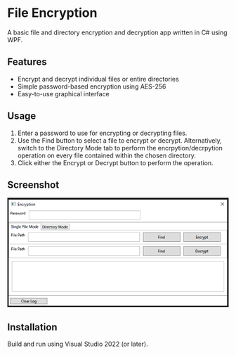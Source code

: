# File Encryption

A basic file and directory encryption and decryption app written in C# using WPF.

## Features

- Encrypt and decrypt individual files or entire directories
- Simple password-based encryption using AES-256
- Easy-to-use graphical interface

## Usage

1. Enter a password to use for encrypting or decrypting files.
2. Use the Find button to select a file to encrypt or decrypt. Alternatively, switch to the Directory Mode tab to perform the encrpytion/decrpytion operation on every file contained within the chosen directory.
3. Click either the Encrypt or Decrypt button to perform the operation.

## Screenshot

![Screenshot](./Assets/Screenshot.png)

## Installation

Build and run using Visual Studio 2022 (or later).  
